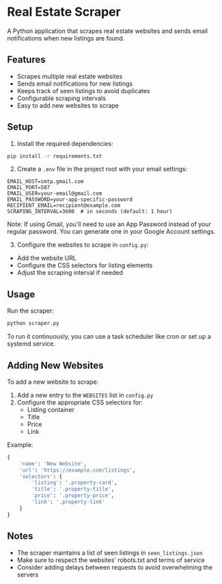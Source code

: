 # Real Estate Scraper

A Python application that scrapes real estate websites and sends email notifications when new listings are found.

## Features

- Scrapes multiple real estate websites
- Sends email notifications for new listings
- Keeps track of seen listings to avoid duplicates
- Configurable scraping intervals
- Easy to add new websites to scrape

## Setup

1. Install the required dependencies:
```bash
pip install -r requirements.txt
```

2. Create a `.env` file in the project root with your email settings:
```
EMAIL_HOST=smtp.gmail.com
EMAIL_PORT=587
EMAIL_USER=your-email@gmail.com
EMAIL_PASSWORD=your-app-specific-password
RECIPIENT_EMAIL=recipient@example.com
SCRAPING_INTERVAL=3600  # in seconds (default: 1 hour)
```

Note: If using Gmail, you'll need to use an App Password instead of your regular password. You can generate one in your Google Account settings.

3. Configure the websites to scrape in `config.py`:
- Add the website URL
- Configure the CSS selectors for listing elements
- Adjust the scraping interval if needed

## Usage

Run the scraper:
```bash
python scraper.py
```

To run it continuously, you can use a task scheduler like cron or set up a systemd service.

## Adding New Websites

To add a new website to scrape:

1. Add a new entry to the `WEBSITES` list in `config.py`
2. Configure the appropriate CSS selectors for:
   - Listing container
   - Title
   - Price
   - Link

Example:
```python
{
    'name': 'New Website',
    'url': 'https://example.com/listings',
    'selectors': {
        'listing': '.property-card',
        'title': '.property-title',
        'price': '.property-price',
        'link': '.property-link'
    }
}
```

## Notes

- The scraper maintains a list of seen listings in `seen_listings.json`
- Make sure to respect the websites' robots.txt and terms of service
- Consider adding delays between requests to avoid overwhelming the servers 